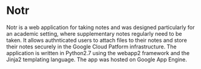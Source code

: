 # Notr

Notr is a web application for taking notes and was designed particularly for an academic setting, where supplementary notes regularly need to be taken. It allows authnticated users to attach files to their notes and store their notes securely in the Google Cloud Patform infrastructure. The application is written in Python2.7 using the webapp2 framework and the Jinja2 templating language. The app was hosted on Google App Engine.
